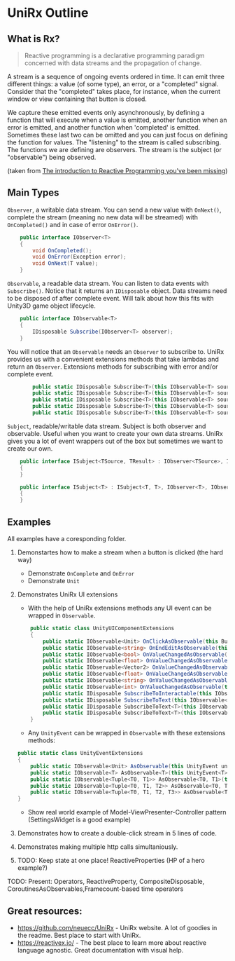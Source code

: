 # UniRx Outline

## What is Rx?

> Reactive programming is a declarative programming paradigm concerned with data streams and the propagation of change.

A stream is a sequence of ongoing events ordered in time. It can emit three different things: a value (of some type), an error, or a "completed" signal. Consider that the "completed" takes place, for instance, when the current window or view containing that button is closed.

We capture these emitted events only asynchronously, by defining a function that will execute when a value is emitted, another function when an error is emitted, and another function when 'completed' is emitted. Sometimes these last two can be omitted and you can just focus on defining the function for values. The "listening" to the stream is called subscribing. The functions we are defining are observers. The stream is the subject (or "observable") being observed.

(taken from [The introduction to Reactive Programming you've been missing](https://gist.github.com/staltz/868e7e9bc2a7b8c1f754))


## Main Types

`Observer`, a writable data stream. You can send a new value with `OnNext()`, complete the stream (meaning no new data will be streamed) with `OnCompleted()` and in case of error `OnError()`.
```C#
    public interface IObserver<T>
    {
        void OnCompleted();
        void OnError(Exception error);
        void OnNext(T value);
    }
```

`Observable`, a readable data stream. You can listen to data events with `Subscribe()`. Notice that it returns an `IDisposable` object. Data streams need to be disposed of after complete event. Will talk about how this fits with Unity3D game object lifecycle. 
```C#
    public interface IObservable<T>
    {
        IDisposable Subscribe(IObserver<T> observer);
    }
```

You will notice that an `Observable` needs an `Observer` to subscribe to. UniRx provides us with a convenient extensions methods that take lambdas and return an `Observer`. Extensions  methods for subscribing with error and/or complete event.

```C#
        public static IDisposable Subscribe<T>(this IObservable<T> source);
        public static IDisposable Subscribe<T>(this IObservable<T> source, Action<T> onNext);
        public static IDisposable Subscribe<T>(this IObservable<T> source, Action<T> onNext, Action<Exception> onError);
        public static IDisposable Subscribe<T>(this IObservable<T> source, Action<T> onNext, Action onCompleted);
        public static IDisposable Subscribe<T>(this IObservable<T> source, Action<T> onNext, Action<Exception> onError, Action onCompleted);
```

`Subject`, readable/writable data stream. Subject is both observer and observable. Useful when you want to create your own data streams. UniRx gives you a lot of event wrappers out of the box but sometimes we want to create our own.

```C#
    public interface ISubject<TSource, TResult> : IObserver<TSource>, IObservable<TResult>
    {
    }

    public interface ISubject<T> : ISubject<T, T>, IObserver<T>, IObservable<T>
    {
    }
```


## Examples

All examples have a coresponding folder.

1. Demonstartes how to make a stream when a button is clicked (the hard way)
    * Demonstrate `OnComplete` and `OnError`
    * Demonstrate `Unit` 
1. Demonstrates UniRx UI extensions
    * With the help of UniRx extensions methods any UI event can be wrapped in `Observable`. 
    ```C#
        public static class UnityUIComponentExtensions
        {
            public static IObservable<Unit> OnClickAsObservable(this Button button);
            public static IObservable<string> OnEndEditAsObservable(this InputField inputField);
            public static IObservable<bool> OnValueChangedAsObservable(this Toggle toggle);
            public static IObservable<float> OnValueChangedAsObservable(this Scrollbar scrollbar);
            public static IObservable<Vector2> OnValueChangedAsObservable(this ScrollRect scrollRect);
            public static IObservable<float> OnValueChangedAsObservable(this Slider slider);
            public static IObservable<string> OnValueChangedAsObservable(this InputField inputField);
            public static IObservable<int> OnValueChangedAsObservable(this Dropdown dropdown);
            public static IDisposable SubscribeToInteractable(this IObservable<bool> source, Selectable selectable);
            public static IDisposable SubscribeToText(this IObservable<string> source, Text text);
            public static IDisposable SubscribeToText<T>(this IObservable<T> source, Text text);
            public static IDisposable SubscribeToText<T>(this IObservable<T> source, Text text, Func<T, string> selector);
        }
    ```
    * Any `UnityEvent` can be wrapped in `Observable` with these extensions methods: 
    ```C#
    public static class UnityEventExtensions
    {
        public static IObservable<Unit> AsObservable(this UnityEvent unityEvent);
        public static IObservable<T> AsObservable<T>(this UnityEvent<T> unityEvent);
        public static IObservable<Tuple<T0, T1>> AsObservable<T0, T1>(this UnityEvent<T0, T1> unityEvent);
        public static IObservable<Tuple<T0, T1, T2>> AsObservable<T0, T1, T2>(this UnityEvent<T0, T1, T2> unityEvent);
        public static IObservable<Tuple<T0, T1, T2, T3>> AsObservable<T0, T1, T2, T3>(this UnityEvent<T0, T1, T2, T3> unityEvent);
    }
    ```
    * Show real world example of Model-ViewPresenter-Controller pattern (SettingsWidget is a good example)

1. Demonstrates how to create a double-click stream in 5 lines of code.

1. Demonstrates making multiple http calls simultaniously.

1. TODO: Keep state at one place! ReactiveProperties (HP of a hero example?)



TODO: Present: Operators, ReactiveProperty, CompositeDisposable, CoroutinesAsObservables,Framecount-based time operators

## Great resources:
* https://github.com/neuecc/UniRx - UniRx website. A lot of goodies in the readme. Best place to start with UniRx.
* https://reactivex.io/ - The best place to learn more about reactive language agnostic. Great documentation with visual help.